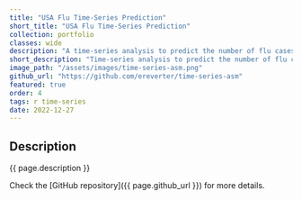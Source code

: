```yaml
---
title: "USA Flu Time-Series Prediction"
short_title: "USA Flu Time-Series Prediction"
collection: portfolio
classes: wide
description: "A time-series analysis to predict the number of flu cases in the USA. The framework is based on ARIMA models. It consists of pattern recognition, model estimation, statistical validation, predictive analysis, and outlier management."
short_description: "Time-series analysis to predict the number of flu cases in the USA."
image_path: "/assets/images/time-series-asm.png"
github_url: "https://github.com/ereverter/time-series-asm"
featured: true
order: 4
tags: r time-series
date: 2022-12-27
---
```


Description
-----------
{{ page.description }}

Check the [GitHub repository]({{ page.github_url }}) for more details.